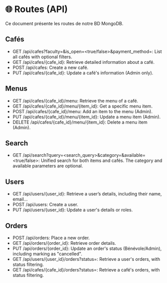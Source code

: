 # 🌐 Routes (API)

Ce document présente les routes de notre BD MongoDB.

## Cafés

- GET /api/cafes?faculty=<faculty>&is_open=<true/false>&payment_method=<method>: List all cafés with optional filters.
- GET /api/cafes/{cafe_id}: Retrieve detailed information about a café.
- POST /api/cafes: Create a new café.
- PUT /api/cafes/{cafe_id}: Update a café's information (Admin only).

## Menus

- GET /api/cafes/{cafe_id}/menu: Retrieve the menu of a café.
- GET /api/cafes/{cafe_id}/menu/{item_id}: Get a specific menu item.
- POST /api/cafes/{cafe_id}/menu: Add an item to the menu (Admin).
- PUT /api/cafes/{cafe_id}/menu/{item_id}: Update a menu item (Admin).
- DELETE /api/cafes/{cafe_id}/menu/{item_id}: Delete a menu item (Admin).

## Search

- GET /api/search?query=<search_query>&category=<category>&available=<true/false>: Unified search for both items and cafés. The category and available parameters are optional.

## Users

- GET /api/users/{user_id}: Retrieve a user’s details, including their name, email...
- POST /api/users: Create a user.
- PUT /api/users/{user_id}: Update a user's details or roles.

## Orders

- POST /api/orders: Place a new order.
- GET /api/orders/{order_id}: Retrieve order details.
- PUT /api/orders/{order_id}: Update an order's status (Bénévole/Admin), including marking as "cancelled".
- GET /api/users/{user_id}/orders?status=<status>: Retrieve a user's orders, with status filtering.
- GET /api/cafes/{cafe_id}/orders?status=<status>: Retrieve a café's orders, with status filtering.
